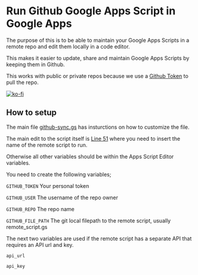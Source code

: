 # Run Github Google Apps Script in Google Apps

The purpose of this is to be able to maintain your Google Apps Scripts in a remote repo and edit them locally in a code editor.

This makes it easier to update, share and maintain Google Apps Scripts by keeping them in Github. 

This works with public or private repos because we use a [Github Token](https://github.com/settings/tokens) to pull the repo. 

[![ko-fi](https://ko-fi.com/img/githubbutton_sm.svg)](https://ko-fi.com/M4M314FOFQ)

## How to setup

The main file [github-sync.gs](github-sync.gs) has insturctions on how to customize the file. 

The main edit to the script itself is [Line 51](github-sync.gs#51) where you need to insert the name of the remote script to run. 

Otherwise all other variables should be within the Apps Script Editor variables. 

You need to create the following variables;

`GITHUB_TOKEN` Your personal token

`GITHUB_USER` The username of the repo owner

`GITHUB_REPO` The repo name 

`GITHUB_FILE_PATH` The git local filepath to the remote script, usually remote_script.gs

The next two variables are used if the remote script has a separate API that requires an API url and key. 

`api_url`

`api_key`